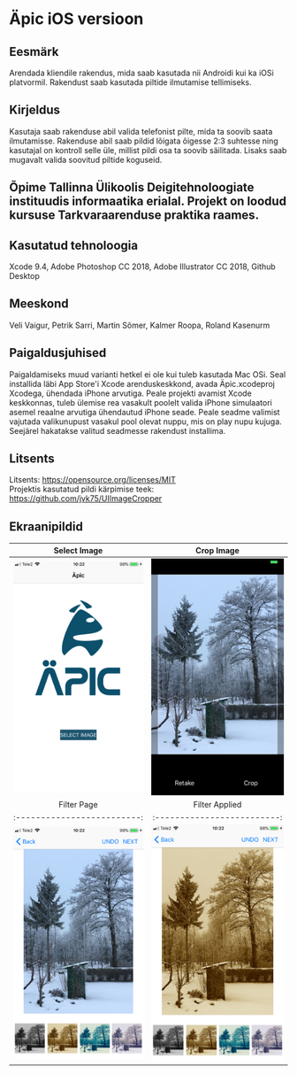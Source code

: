 # Äpic iOS versioon  
  
## Eesmärk  
Arendada kliendile rakendus, mida saab kasutada nii Androidi kui ka iOSi platvormil. Rakendust saab kasutada piltide ilmutamise tellimiseks.  
  
## Kirjeldus  
Kasutaja saab rakenduse abil valida telefonist pilte, mida ta soovib saata ilmutamisse. Rakenduse abil saab pildid lõigata õigesse 2:3 suhtesse ning kasutajal on kontroll selle üle, millist pildi osa ta soovib säilitada. Lisaks saab mugavalt valida soovitud piltide koguseid.  
  
## Õpime Tallinna Ülikoolis Deigitehnoloogiate instituudis informaatika erialal. Projekt on loodud kursuse Tarkvaraarenduse praktika raames.  
  
## Kasutatud tehnoloogia  
  
Xcode 9.4, Adobe Photoshop CC 2018, Adobe Illustrator CC 2018, Github Desktop  
  
## Meeskond  
  
Veli Vaigur, Petrik Sarri, Martin Sõmer, Kalmer Roopa, Roland Kasenurm  
  
## Paigaldusjuhised  
  
Paigaldamiseks muud varianti hetkel ei ole kui tuleb kasutada Mac OSi. Seal installida läbi App Store'i Xcode arenduskeskkond, avada Äpic.xcodeproj Xcodega, ühendada iPhone arvutiga. Peale projekti avamist Xcode keskkonnas, tuleb ülemise rea vasakult poolelt valida iPhone simulaatori asemel reaalne arvutiga ühendautud iPhone seade. Peale seadme valimist vajutada valikunupust vasakul pool olevat nuppu, mis on play nupu kujuga. Seejärel hakatakse valitud seadmesse rakendust installima.  
  
## Litsents  
  
Litsents: https://opensource.org/licenses/MIT  
Projektis kasutatud pildi kärpimise teek: https://github.com/jvk75/UIImageCropper  
  
## Ekraanipildid  
  
Select Image             |  Crop Image
:-------------------------:|:-------------------------:
![Screenshot 1](READMEimages/SelectImage.PNG)  |  ![Screenshot 2](READMEimages/CropImage.PNG)  
Filter Page             |  Filter Applied
:-------------------------:|:-------------------------:
![Screenshot 1](READMEimages/FilterPage.PNG)  |  ![Screenshot 2](READMEimages/FilterApplied.PNG)